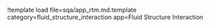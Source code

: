 !template load file=sqa/app_rtm.md.template category=fluid_structure_interaction app=Fluid Structure Interaction
